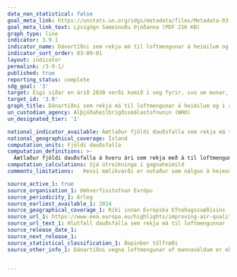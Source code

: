 ```yaml
---
data_non_statistical: false
goal_meta_link: https://unstats.un.org/sdgs/metadata/files/Metadata-03-09-01.pdf
goal_meta_link_text: Lýsigögn Sameinuðu Þjóðanna (PDF 216 KB)
graph_type: line
indicator: 3.9.1
indicator_name: Dánartíðni sem rekja má til loftmengunar á heimilum og í andrúmslofti.
indicator_sort_order: 03-09-01
layout: indicator
permalink: /3-9-1/
published: true
reporting_status: complete
sdg_goal: '3'
target: Eigi síðar en árið 2030 verði komið í veg fyrir, svo um munar, dauðsföll og veikindi af völdum hættulegra efna og loft-, vatns- og jarðvegsmengunar.
target_id: '3.9'
graph_title: Dánartíðni sem rekja má til loftmengunar á heimilum og í andrúmslofti.
un_custodian_agency: Alþjóðaheilbrigðismálastofnunin (WHO)
un_designated_tier: '1'

national_indicator_available: Áætlaður fjöldi dauðsfalla sem rekja má til loftmengunar af mannavöldum (mæld sem svifryk, PM2.5)
national_geographical_coverage: Ísland
computation_units: Fjöldi dauðsfalla  
computation_definitions: >-
  Áætlaður fjöldi dauðsfalla á hveru ári sem rekja með á til loftmengunar af mannavöldum  (mæld sem svifryk, PM2.5). PM2.5 er skilgreint sem massi (í míkrógrömmum) á hverjum rúmmetra lofts af ögnum sem eru með straumfræðilegt þvermál minna en 2.5 míkrómetrar.
computation_calculations: Sjá útreikninga í gagnaheimild
comments_limitations:   Þessi mælikvarði er notaður sem nálgun á heimsmarkmiðamælikvarða Sameinuðu Þjóðanna. Þar sem því má við komast er unnið að því að finna eða þróa Íslensk gögn til að uppfylla forskrifa Sameinuðu Þjóðanna. Þessi mælikvarði var fundinn í samstarfi við málefnasérfræðinga.

source_active_1: true
source_organisation_1: Umhverfisstofnun Evrópu
source_periodicity_1: Árleg
source_earliest_available_1: 2014
source_geographical_coverage_1: Ríki innan Evrópska Efnahagssvæðisins
source_url_1: https://www.eea.europa.eu/highlights/improving-air-quality-in-european/premature-deaths-2014
source_url_text_1: Hlutfall dauðsfalla sem rekja má til loftmengunnar
source_release_date_1:
source_next_release_1:
source_statistical_classification_1: Óopinber tölfræði
source_other_info_1: Dánartíðni vegna loftmengunar af mannavöldum er ekki mæld sérstaklega á Íslandi. Hér eru birt gögn um áætlaða dánartíðni af völdum manngerðrar loftmengunnar sem metin hefur verið af Umhverfisstofnun Evrópu og byggir á mældu magni svifyks í andrúmslofti. Nýjasta skýrsla Umhverfisstofnunar Evrópu um loftgæði í Evrópu má finna [hér](https://www.eea.europa.eu/publications/air-quality-in-europe-2018)


---
```

